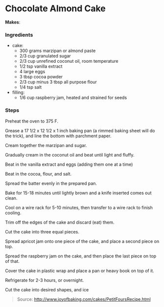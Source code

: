 Chocolate Almond Cake
=====================

**Makes**: 

### Ingredients
- cake:
    - 300 grams marzipan or almond paste
    - 2/3 cup granulated sugar
    - 2/3 cup unrefined coconut oil, room temperature
    - 1/2 tsp vanilla extract
    - 4 large eggs
    - 3 tbsp cocoa powder
    - 2/3 cup minus 3 tbsp all purpose flour
    - 1/4 tsp salt
- filling:
    - 1/6 cup raspberry jam, heated and strained for seeds

### Steps
Preheat the oven to 375 F.

Grease a 17 1/2 x 12 1/2 x 1 inch baking pan (a rimmed baking sheet will do the trick), and line the bottom with parchment paper.

Cream together the marzipan and sugar.

Gradually cream in the coconut oil and beat until light and fluffy.

Beat in the vanilla extract and eggs (adding them one at a time)

Beat in the cocoa, flour, and salt.

Spread the batter evenly in the prepared pan.

Bake for 15-18 minutes until lightly brown and a knife inserted comes out clean.

Cool on a wire rack for 5-10 minutes, then transfer to a wire rack to finish cooling.

Trim off the edges of the cake and discard (eat) them.

Cut the cake into three equal pieces.

Spread apricot jam onto one piece of the cake, and place a second piece on top.

Spread the raspberry jam on the cake, and then place the last piece on top of that.

Cover the cake in plastic wrap and place a pan or heavy book on top of it.

Refrigerate for 2-3 hours, or overnight.

Cut the cake into desired shapes, and ice

> Source: http://www.joyofbaking.com/cakes/PetitFoursRecipe.html
